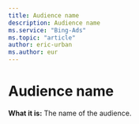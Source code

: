 ```yaml
---
title: Audience name
description: Audience name
ms.service: "Bing-Ads"
ms.topic: "article"
author: eric-urban
ms.author: eur
---
```


# Audience name

**What it is:**  The name of the audience.


